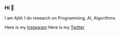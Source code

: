 ### Hi 👋
I am Ajith
I do research on Programming, AI, Algorithms

Here is my [Instagram](https://www.instagram.com/ajith_raghavan/)
Here is my [Twitter](https://twitter.com/ajith2krishna)
